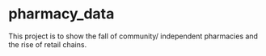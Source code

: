 # pharmacy_data

This project is to show the fall of community/ independent pharmacies and the rise of retail chains.
